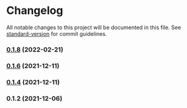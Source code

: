 # Changelog

All notable changes to this project will be documented in this file. See [standard-version](https://github.com/conventional-changelog/standard-version) for commit guidelines.

### [0.1.8](https://github.com/adamringhede/three-shader-graph/compare/v0.1.6...v0.1.8) (2022-02-21)

### [0.1.6](https://github.com/adamringhede/three-shader-graph/compare/v0.1.4...v0.1.6) (2021-12-11)

### [0.1.4](https://github.com/adamringhede/three-shader-graph/compare/v0.1.2...v0.1.4) (2021-12-11)

### 0.1.2 (2021-12-06)
